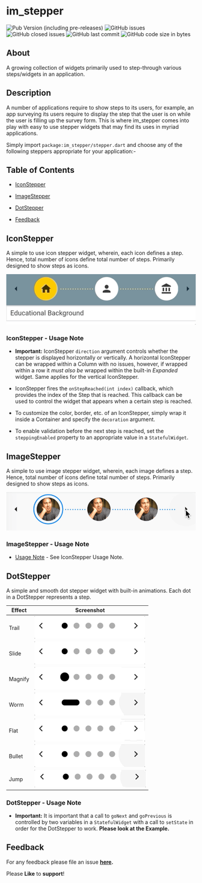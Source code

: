 # im_stepper

![Pub Version (including pre-releases)](https://img.shields.io/pub/v/im_stepper?include_prereleases)
![GitHub issues](https://img.shields.io/github/issues-raw/imujtaba8488/package_im_stepper)
![GitHub closed issues](https://img.shields.io/github/issues-closed/imujtaba8488/package_im_stepper)
![GitHub last commit](https://img.shields.io/github/last-commit/imujtaba8488/package_im_stepper)
![GitHub code size in bytes](https://img.shields.io/github/languages/code-size/imujtaba8488/package_im_stepper)

## About

A growing collection of widgets primarily used to step-through various
steps/widgets in an application.

## Description

A number of applications require to show steps to its users, for example, an app
surveying its users require to display the step that the user is on while the
user is filling up the survey form. This is where im_stepper comes into play
with easy to use stepper widgets that may find its uses in myriad applications.

Simply import `package:im_stepper/stepper.dart` and choose any of the following
steppers appropriate for your application:-

## Table of Contents

* [IconStepper](#iconstepper)

* [ImageStepper](#imagestepper)

* [DotStepper](#dotstepper)

* [Feedback](#feedback)

## IconStepper

A simple to use icon stepper widget, wherein, each icon defines a step. Hence,
total number of icons define total number of steps. Primarily designed to show
steps as icons.

![IconStepper](https://github.com/imujtaba8488/showcase/blob/master/icon_stepper_05.gif)

### IconStepper - Usage Note

* __Important:__ IconStepper `direction` argument controls whether the stepper is displayed
horizontally or vertically. A horizontal IconStepper can be wrapped within a Column
with no issues, however, if wrapped within a row it _must also be_ wrapped within
the built-in _Expanded_ widget. Same applies for the vertical IconStepper.

* IconStepper fires the `onStepReached(int index)` callback, which provides
the index of the Step that is reached. This callback can be used to control the
widget that appears when a certain step is reached.

* To customize the color, border, etc. of an IconStepper, simply wrap it inside
a Container and specify the `decoration` argument.

* To enable validation before the next step is reached, set the `steppingEnabled`
property to an appropriate value in a `StatefulWidget`.

## ImageStepper

A simple to use image stepper widget, wherein, each image defines a step. Hence,
total number of icons define total number of steps. Primarily designed to show
steps as icons.

![ImageStepper](https://github.com/imujtaba8488/showcase/blob/master/im_stepper/image_stepper_02.gif)

### ImageStepper - Usage Note

* [Usage Note](#iconstepper---usage-note) - See IconStepper Usage Note.

## DotStepper

A simple and smooth dot stepper widget with built-in animations. Each dot in a
DotStepper represents a step.

 **Effect** | **Screenshot**
------------|----------------
 Trail      |![Trail](https://github.com/imujtaba8488/showcase/blob/master/dot_stepper_trail.gif)
 Slide      |![Slide](https://github.com/imujtaba8488/showcase/blob/master/dot_stepper_slide.gif)
 Magnify    |![Magnify](https://github.com/imujtaba8488/showcase/blob/master/dot_stepper_magnify.gif)
 Worm       |![Worm](https://github.com/imujtaba8488/showcase/blob/master/dot_stepper_worm.gif)
 Flat       |![Flat](https://github.com/imujtaba8488/showcase/blob/master/dot_stepper_flat.gif)
 Bullet     |![Bullet](https://github.com/imujtaba8488/showcase/blob/master/dot_stepper_bullet.gif)
 Jump       |![Jump](https://github.com/imujtaba8488/showcase/blob/master/dot_stepper_jump.gif)

### DotStepper - Usage Note

* __Important:__ It is important that a call to `goNext` and `goPrevious` is
controlled by two variables in a `StatefulWidget` with a call to `setState` in 
order for the DotStepper to work. __Please look at the Example.__

## Feedback

For any feedback please file an issue
__[here](https://github.com/imujtaba8488/package_im_stepper/issues).__

Please __Like__ to __support__!
